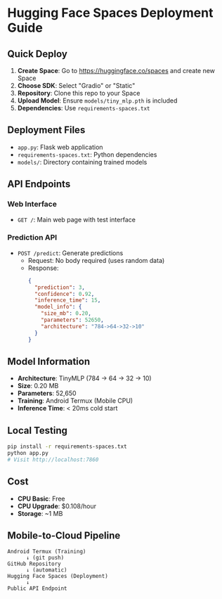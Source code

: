 # Hugging Face Spaces Deployment Guide

## Quick Deploy

1. **Create Space**: Go to https://huggingface.co/spaces and create new Space
2. **Choose SDK**: Select "Gradio" or "Static"
3. **Repository**: Clone this repo to your Space
4. **Upload Model**: Ensure `models/tiny_mlp.pth` is included
5. **Dependencies**: Use `requirements-spaces.txt`

## Deployment Files

- `app.py`: Flask web application
- `requirements-spaces.txt`: Python dependencies
- `models/`: Directory containing trained models

## API Endpoints

### Web Interface
- `GET /`: Main web page with test interface

### Prediction API
- `POST /predict`: Generate predictions
  - Request: No body required (uses random data)
  - Response:
    ```json
    {
      "prediction": 3,
      "confidence": 0.92,
      "inference_time": 15,
      "model_info": {
        "size_mb": 0.20,
        "parameters": 52650,
        "architecture": "784->64->32->10"
      }
    }
    ```

## Model Information

- **Architecture**: TinyMLP (784 → 64 → 32 → 10)
- **Size**: 0.20 MB
- **Parameters**: 52,650
- **Training**: Android Termux (Mobile CPU)
- **Inference Time**: < 20ms cold start

## Local Testing

```bash
pip install -r requirements-spaces.txt
python app.py
# Visit http://localhost:7860
```

## Cost

- **CPU Basic**: Free
- **CPU Upgrade**: $0.108/hour
- **Storage**: ~1 MB

## Mobile-to-Cloud Pipeline

```
Android Termux (Training)
      ↓ (git push)
GitHub Repository
      ↓ (automatic)
Hugging Face Spaces (Deployment)
      ↓
Public API Endpoint
```